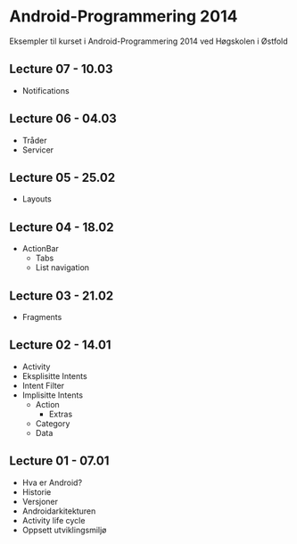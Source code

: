 Android-Programmering 2014
==========================

Eksempler til kurset i Android-Programmering 2014 ved Høgskolen i Østfold

## Lecture 07 - 10.03
* Notifications

## Lecture 06 - 04.03
* Tråder
* Servicer

## Lecture 05 - 25.02
* Layouts

## Lecture 04 - 18.02
* ActionBar
	* Tabs
	* List navigation

## Lecture 03 - 21.02
* Fragments

## Lecture 02 - 14.01
* Activity
* Eksplisitte Intents
* Intent Filter
* Implisitte Intents
  * Action
    * Extras
  * Category
  * Data

## Lecture 01 - 07.01
* Hva er Android?
* Historie
* Versjoner
* Androidarkitekturen
* Activity life cycle
* Oppsett utviklingsmiljø
